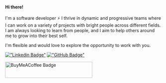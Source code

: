 #### Hi there!
I'm a software developer ⚡ I thrive in dynamic and progressive teams where I can work on a variety of projects with bright people across different fields.
I am always looking to learn from people, and I aim to help others around me to grow into their best self.
 
I'm flexible and would love to explore the opportunity to work with you.

[!["Linkedin Badge"](https://img.shields.io/badge/LinkedIn-0077B5?style=flat-square&logo=linkedin&logoColor=white)](https://www.linkedin.com/in/constantimi/)
[!["GitHub Badge"](https://img.shields.io/badge/GitHub-100000?style=flat-square&logo=github&logoColor=white)](https://github.com/constantimi)

<a href="https://www.buymeacoffee.com/constanti.mi" target="_blank">
 <img src="https://www.buymeacoffee.com/assets/img/guidelines/download-assets-1.svg" alt="BuyMeACoffee Badge" height="52" width="280">
</a>
